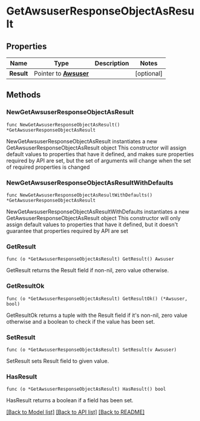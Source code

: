 # GetAwsuserResponseObjectAsResult

## Properties

Name | Type | Description | Notes
------------ | ------------- | ------------- | -------------
**Result** | Pointer to [**Awsuser**](Awsuser.md) |  | [optional] 

## Methods

### NewGetAwsuserResponseObjectAsResult

`func NewGetAwsuserResponseObjectAsResult() *GetAwsuserResponseObjectAsResult`

NewGetAwsuserResponseObjectAsResult instantiates a new GetAwsuserResponseObjectAsResult object
This constructor will assign default values to properties that have it defined,
and makes sure properties required by API are set, but the set of arguments
will change when the set of required properties is changed

### NewGetAwsuserResponseObjectAsResultWithDefaults

`func NewGetAwsuserResponseObjectAsResultWithDefaults() *GetAwsuserResponseObjectAsResult`

NewGetAwsuserResponseObjectAsResultWithDefaults instantiates a new GetAwsuserResponseObjectAsResult object
This constructor will only assign default values to properties that have it defined,
but it doesn't guarantee that properties required by API are set

### GetResult

`func (o *GetAwsuserResponseObjectAsResult) GetResult() Awsuser`

GetResult returns the Result field if non-nil, zero value otherwise.

### GetResultOk

`func (o *GetAwsuserResponseObjectAsResult) GetResultOk() (*Awsuser, bool)`

GetResultOk returns a tuple with the Result field if it's non-nil, zero value otherwise
and a boolean to check if the value has been set.

### SetResult

`func (o *GetAwsuserResponseObjectAsResult) SetResult(v Awsuser)`

SetResult sets Result field to given value.

### HasResult

`func (o *GetAwsuserResponseObjectAsResult) HasResult() bool`

HasResult returns a boolean if a field has been set.


[[Back to Model list]](../README.md#documentation-for-models) [[Back to API list]](../README.md#documentation-for-api-endpoints) [[Back to README]](../README.md)


